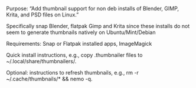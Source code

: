 Purpose: “Add thumbnail support for non deb installs of Blender, GIMP, Krita, and PSD files on Linux.”

Specifically snap Blender, flatpak Gimp and Krita since these installs do not seem to generate thumbnails natively on Ubuntu/Mint/Debian

Requirements: Snap or Flatpak installed apps, ImageMagick

Quick install instructions, e.g., copy .thumbnailer files to ~/.local/share/thumbnailers/.

Optional: instructions to refresh thumbnails, e.g., rm -r ~/.cache/thumbnails/* && nemo -q.
